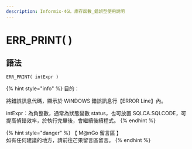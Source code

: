 ```yaml
---
description: Informix-4GL 庫存函數_錯誤型使用說明
---
```


# ERR\_PRINT( )

## 語法

```
ERR_PRINT( intExpr )
```

{% hint style="info" %}
目的：

將錯誤訊息代碼，顯示於 WINDOWS 錯誤訊息行【ERROR Line】內。

intExpr：為負整數，通常為狀態變數 status，也可放置 SQLCA.SQLCODE，可提高偵錯效率，於執行完畢後，會繼續後續程式。
{% endhint %}

{% hint style="danger" %}
【 M@nGo 留言區 】\
如有任何建議的地方，請前往芒果留言區留言。
{% endhint %}
